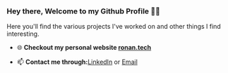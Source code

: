 ### Hey there, Welcome to my Github Profile 👋🏾
 Here you'll find the various projects I've worked on and other things I find interesting.
- 🌐 **Checkout my personal website <a target="_blank" href="https://ronan.tech">ronan.tech</a>**

<!--
**RonanAlmeida/RonanAlmeida** is a ✨ _special_ ✨ repository because its `README.md` (this file) appears on your GitHub profile.
- 🔭 I’m currently working on ...
- 🌱 I’m currently learning ...
- 👯 I’m looking to collaborate on ...
- 🤔 I’m looking for help with ...
- 💬 Ask me about ...
- 😄 Pronouns: ...
- ⚡ Fun fact: ...

-->


- 📫 **Contact me through:**<a target="_blank" href="https://www.linkedin.com/in/ronanalmeida/">LinkedIn</a> or <a target="_blank" href="mailto:ronan.almeida@queensu.ca">Email</a> 

